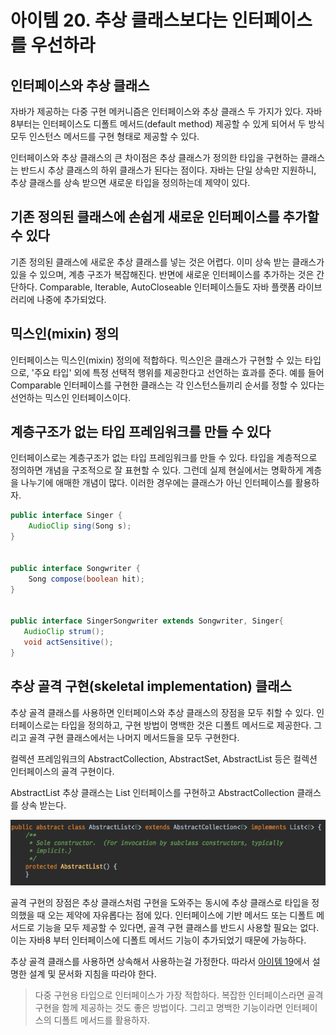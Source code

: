 # 아이템 20. 추상 클래스보다는 인터페이스를 우선하라

## 인터페이스와 추상 클래스
자바가 제공하는 다중 구현 메커니즘은 인터페이스와 추상 클래스 두 가지가 있다. 자바 8부터는 인터페이스도 디폴트 메서드(default method) 제공할 수 있게 되어서
두 방식 모두 인스턴스 메서드를 구현 형태로 제공할 수 있다.

인터페이스와 추상 클래스의 큰 차이점은 추상 클래스가 정의한 타입을 구현하는 클래스는 반드시 추상 클래스의 하위 클래스가 된다는 점이다. 자바는 단일 상속만 지원하니,
추상 클래스를 상속 받으면 새로운 타입을 정의하는데 제약이 있다.

## 기존 정의된 클래스에 손쉽게 새로운 인터페이스를 추가할 수 있다
기존 정의된 클래스에 새로운 추상 클래스를 넣는 것은 어렵다. 이미 상속 받는 클래스가 있을 수 있으며, 계층 구조가 복잡해진다. 반면에 새로운 인터페이스를 추가하는 것은 간단하다. Comparable, Iterable, AutoCloseable 인터페이스들도 자바 플랫폼 라이브러리에 나중에 추가되었다. 

## 믹스인(mixin) 정의
인터페이스는 믹스인(mixin) 정의에 적합하다. 믹스인은 클래스가 구현할 수 있는 타입으로, '주요 타입' 외에 특정 선택적 행위를 제공한다고 선언하는 효과를 준다. 예를 들어 Comparable 인터페이스를 구현한 클래스는 각 인스턴스들끼리 순서를 정할 수 있다는 선언하는 믹스인 인터페이스이다.

## 계층구조가 없는 타입 프레임워크를 만들 수 있다
인터페이스로는 계층구조가 없는 타입 프레임워크를 만들 수 있다. 타입을 계층적으로 정의하면 개념을 구조적으로 잘 표현할 수 있다. 그런데 실제 현실에서는 명확하게 계층을 나누기에 애매한 개념이 많다. 이러한 경우에는 클래스가 아닌 인터페이스를 활용하자.

```java
public interface Singer {
    AudioClip sing(Song s);
}
 
 
public interface Songwriter {
    Song compose(boolean hit);
}
 
 
public interface SingerSongwriter extends Songwriter, Singer{
   AudioClip strum();
   void actSensitive();
}
```

## 추상 골격 구현(skeletal implementation) 클래스
추상 골격 클래스를 사용하면 인터페이스와 추상 클래스의 장점을 모두 취할 수 있다. 인터페이스로는 타입을 정의하고, 구현 방법이 명백한 것은 디폴트 메서드로 제공한다. 그리고 골격 구현 클래스에서는 나머지 메서드들을 모두 구현한다.

컬렉션 프레임워크의 AbstractCollection, AbstractSet, AbstractList 등은 컬렉션 인터페이스의 골격 구현이다.

AbstractList 추상 클래스는 List 인터페이스를 구현하고 AbstractCollection 클래스를 상속 받는다.

![](./images/abstractlist-class.png)

골격 구현의 장점은 추상 클래스처럼 구현을 도와주는 동시에 추상 클래스로 타입을 정의했을 때 오는 제약에 자유롭다는 점에 있다. 인터페이스에 기반 메서드 또는 디폴트 메서드로 기능을 모두 제공할 수 있다면, 골격 구현 클래스를 반드시 사용할 필요는 없다. 이는 자바8 부터 인터페이스에 디폴트 메서드 기능이 추가되었기 때문에 가능하다.

추상 골격 클래스를 사용하면 상속해서 사용하는걸 가정한다. 따라서 [아이템 19](item19.md)에서 설명한 설계 및 문서화 지침을 따라야 한다.

> 다중 구현용 타입으로 인터페이스가 가장 적합하다. 복잡한 인터페이스라면 골격 구현을 함께 제공하는 것도 좋은 방법이다. 그리고 명백한 기능이라면 인터페이스의 디폴트 메서드를 활용하자.